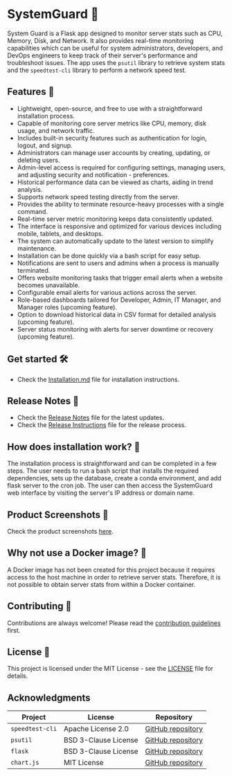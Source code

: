 # SystemGuard 💂

System Guard is a Flask app designed to monitor server stats such as CPU, Memory, Disk, and Network. It also provides real-time monitoring capabilities which can be useful for system administrators, developers, and DevOps engineers to keep track of their server's performance and troubleshoot issues. The app uses the `psutil` library to retrieve system stats and the `speedtest-cli` library to perform a network speed test.

## Features 🚀

- Lightweight, open-source, and free to use with a straightforward installation process.
- Capable of monitoring core server metrics like CPU, memory, disk usage, and network traffic.
- Includes built-in security features such as authentication for login, logout, and signup.
- Administrators can manage user accounts by creating, updating, or deleting users.
- Admin-level access is required for configuring settings, managing users, and adjusting security and notification - preferences.
- Historical performance data can be viewed as charts, aiding in trend analysis.
- Supports network speed testing directly from the server.
- Provides the ability to terminate resource-heavy processes with a single command.
- Real-time server metric monitoring keeps data consistently updated.
- The interface is responsive and optimized for various devices including mobile, tablets, and desktops.
- The system can automatically update to the latest version to simplify maintenance.
- Installation can be done quickly via a bash script for easy setup.
- Notifications are sent to users and admins when a process is manually terminated.
- Offers website monitoring tasks that trigger email alerts when a website becomes unavailable.
- Configurable email alerts for various actions across the server.
- Role-based dashboards tailored for Developer, Admin, IT Manager, and Manager roles (upcoming feature).
- Option to download historical data in CSV format for detailed analysis (upcoming feature).
- Server status monitoring with alerts for server downtime or recovery (upcoming feature).

## Get started 🛠️

- Check the [Installation.md](/src/docs/installation.md) file for installation instructions.

## Release Notes 📝

- Check the [Release Notes](/src/docs/Release.md) file for the latest updates.
- Check the [Release Instructions](/src/docs/release_instrunctions.md) file for the release process.

## How does installation work? 🤔

The installation process is straightforward and can be completed in a few steps. The user needs to run a bash script that installs the required dependencies, sets up the database, create a conda environment, and add flask server to the cron job. The user can then access the SystemGuard web interface by visiting the server's IP address or domain name.

## Product Screenshots 📸

Check the product screenshots [here](/src/docs/README.md).

## Why not use a Docker image? 🐳

A Docker image has not been created for this project because it requires access to the host machine in order to retrieve server stats. Therefore, it is not possible to obtain server stats from within a Docker container.

## Contributing 🤝

Contributions are always welcome! Please read the [contribution guidelines](/CONTRIBUTING.md) first.

## License 📝

This project is licensed under the MIT License - see the [LICENSE](/LICENSE) file for details.

## Acknowledgments 

| Project         | License              | Repository                                                  |
| --------------- | -------------------- | ----------------------------------------------------------- |
| `speedtest-cli` | Apache License 2.0   | [GitHub repository](https://github.com/sivel/speedtest-cli) |
| `psutil`        | BSD 3-Clause License | [GitHub repository](https://github.com/giampaolo/psutil)    |
| `flask`         | BSD 3-Clause License | [GitHub repository](https://github.com/pallets/flask)       |
| `chart.js`      | MIT License          | [GitHub repository](https://github.com/chartjs/Chart.js)    |
